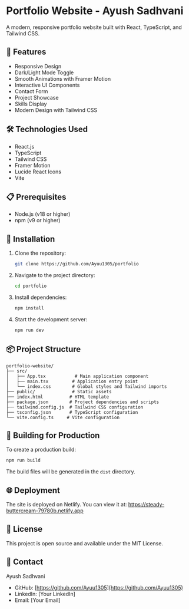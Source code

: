 # Portfolio Website - Ayush Sadhvani

A modern, responsive portfolio website built with React, TypeScript, and Tailwind CSS.

## 🚀 Features

- Responsive Design
- Dark/Light Mode Toggle
- Smooth Animations with Framer Motion
- Interactive UI Components
- Contact Form
- Project Showcase
- Skills Display
- Modern Design with Tailwind CSS

## 🛠️ Technologies Used

- React.js
- TypeScript
- Tailwind CSS
- Framer Motion
- Lucide React Icons
- Vite

## 📋 Prerequisites

- Node.js (v18 or higher)
- npm (v9 or higher)

## 🔧 Installation

1. Clone the repository:
   ```bash
   git clone https://github.com/Ayuu1305/portfolio
   ```

2. Navigate to the project directory:
   ```bash
   cd portfolio
   ```

3. Install dependencies:
   ```bash
   npm install
   ```

4. Start the development server:
   ```bash
   npm run dev
   ```

## 📦 Project Structure

```
portfolio-website/
├── src/
│   ├── App.tsx           # Main application component
│   ├── main.tsx         # Application entry point
│   └── index.css        # Global styles and Tailwind imports
├── public/              # Static assets
├── index.html          # HTML template
├── package.json        # Project dependencies and scripts
├── tailwind.config.js  # Tailwind CSS configuration
├── tsconfig.json       # TypeScript configuration
└── vite.config.ts     # Vite configuration
```

## 🚀 Building for Production

To create a production build:

```bash
npm run build
```

The build files will be generated in the `dist` directory.

## 🌐 Deployment

The site is deployed on Netlify. You can view it at: https://steady-buttercream-79780b.netlify.app

## 📄 License

This project is open source and available under the MIT License.

## 👤 Contact

Ayush Sadhvani
- GitHub: [https://github.com/Ayuu1305](https://github.com/Ayuu1305)
- LinkedIn: [Your LinkedIn]
- Email: [Your Email]